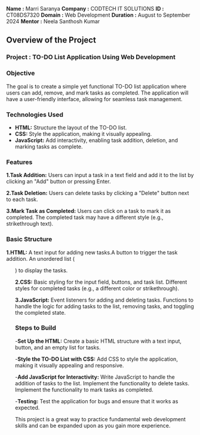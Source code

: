 **Name :** Marri Saranya 
**Company :** CODTECH IT SOLUTIONS
**ID :** CT08DS7320
**Domain :** Web Development
**Duration :** August to September 2024
**Mentor :** Neela Santhosh Kumar

## Overview of the Project

### Project : TO-DO List Application Using Web Development

### Objective

The goal is to create a simple yet functional TO-DO list application where users can add, remove, and mark tasks as completed. The application will have a user-friendly interface, allowing for seamless task management.

### Technologies Used

- **HTML:** Structure the layout of the TO-DO list.
- **CSS:** Style the application, making it visually appealing.
- **JavaScript:** Add interactivity, enabling task addition, deletion, and marking tasks as complete.

### Features
**1.Task Addition:**
Users can input a task in a text field and add it to the list by clicking an "Add" button or pressing Enter.

**2.Task Deletion:**
Users can delete tasks by clicking a "Delete" button next to each task.

**3.Mark Task as Completed:**
Users can click on a task to mark it as completed. The completed task may have a different style (e.g., strikethrough text).

### Basic Structure
**1.HTML:**
A text input for adding new tasks.A button to trigger the task addition.
An unordered list (<ul>) to display the tasks.

**2.CSS:**
Basic styling for the input field, buttons, and task list.
Different styles for completed tasks (e.g., a different color or strikethrough).

**3.JavaScript:**
Event listeners for adding and deleting tasks.
Functions to handle the logic for adding tasks to the list, removing tasks, and toggling the completed state.

### Steps to Build

-**Set Up the HTML:**
Create a basic HTML structure with a text input, button, and an empty list for tasks.

-**Style the TO-DO List with CSS:**
Add CSS to style the application, making it visually appealing and responsive.

-**Add JavaScript for Interactivity:**
Write JavaScript to handle the addition of tasks to the list.
Implement the functionality to delete tasks.
Implement the functionality to mark tasks as completed.

-**Testing:**
Test the application for bugs and ensure that it works as expected.

This project is a great way to practice fundamental web development skills and can be expanded upon as you gain more experience.
